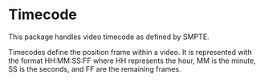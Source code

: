 # Timecode

This package handles video timecode as defined by SMPTE.

Timecodes define the position frame within a video. 
It is represented with the format HH:MM:SS:FF where HH represents the hour, MM is the minute, SS is the seconds, 
and FF are the remaining frames.